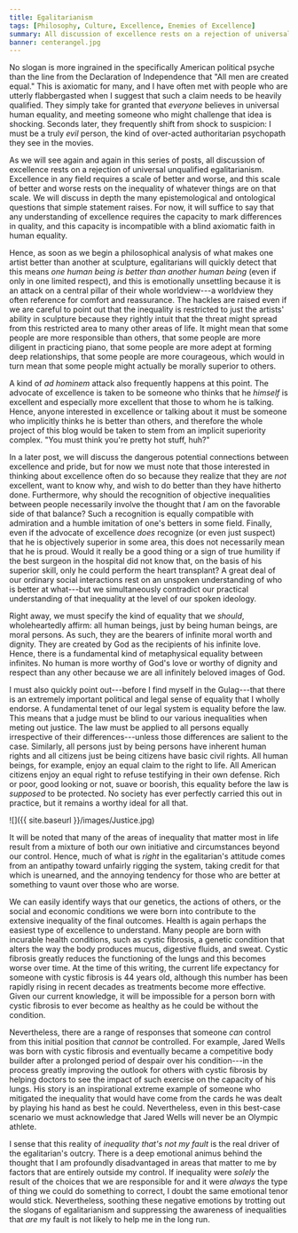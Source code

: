 ```yaml
---
title: Egalitarianism
tags: [Philosophy, Culture, Excellence, Enemies of Excellence]
summary: All discussion of excellence rests on a rejection of universal unqualified egalitarianism.  Excellence in any field requires a scale of better and worse, and this scale of better and worse rests on the inequality of whatever things are on that scale.
banner: centerangel.jpg
---
```


No slogan is more ingrained in the specifically American political psyche than the line from the Declaration of Independence that "All men are created equal."  This is axiomatic for many, and I have often met with people who are utterly flabbergasted when I suggest that such a claim needs to be heavily qualified.  They simply take for granted that *everyone* believes in universal human equality, and meeting someone who might challenge that idea is shocking.  Seconds later, they frequently shift from shock to suspicion: I must be a truly *evil* person, the kind of over-acted authoritarian psychopath they see in the movies.

As we will see again and again in this series of posts, all discussion of excellence rests on a rejection of universal unqualified egalitarianism.  Excellence in any field requires a scale of better and worse, and this scale of better and worse rests on the inequality of whatever things are on that scale.  We will discuss in depth the many epistemological and ontological questions that simple statement raises.  For now, it will suffice to say that any understanding of excellence requires the capacity to mark differences in quality, and this capacity is incompatible with a blind axiomatic faith in human equality.<!--more-->

Hence, as soon as we begin a philosophical analysis of what makes one artist better than another at sculpture, egalitarians will quickly detect that this means *one human being is better than another human being* (even if only in one limited respect), and this is emotionally unsettling because it is an attack on a central pillar of their whole worldview---a worldview they often reference for comfort and reassurance.  The hackles are raised even if we are careful to point out that the inequality is restricted to just the artists' ability in sculpture because they rightly intuit that the threat might spread from this restricted area to many other areas of life.  It might mean that some people are more responsible than others, that some people are more diligent in practicing piano, that some people are more adept at forming deep relationships, that some people are more courageous, which would in turn mean that some people might actually be morally superior to others.

A kind of *ad hominem* attack also frequently happens at this point.  The advocate of excellence is taken to be someone who thinks that he *himself* is excellent and especially more excellent that those to whom he is talking.  Hence, anyone interested in excellence or talking about it must be someone who implicitly thinks he is better than others, and therefore the whole project of this blog would be taken to stem from an implicit superiority complex.  "You must think you're pretty hot stuff, huh?"

In a later post, we will discuss the dangerous potential connections between excellence and pride, but for now we must note that those interested in thinking about excellence often do so because they realize that they are *not* excellent, want to know why, and wish to do better than they have hitherto done.  Furthermore, why should the recognition of objective inequalities between people necessarily involve the thought that *I* am on the favorable side of that balance?  Such a recognition is equally compatible with admiration and a humble imitation of one's betters in some field.  Finally, even if the advocate of excellence *does* recognize (or even just suspect) that he is objectively superior in some area, this does not necessarily mean that he is proud.  Would it really be a good thing or a sign of true humility if the best surgeon in the hospital did not know that, on the basis of his superior skill, only he could perform the heart transplant?  A great deal of our ordinary social interactions rest on an unspoken understanding of who is better at what---but we simultaneously contradict our practical understanding of that inequality at the level of our spoken ideology.

Right away, we must specify the kind of equality that we *should*, wholeheartedly affirm:  all human beings, just by being human beings, are moral persons.  As such, they are the bearers of infinite moral worth and dignity.  They are created by God as the recipients of his infinite love.  Hence, there is a fundamental kind of metaphysical equality between infinites.  No human is more worthy of God's love or worthy of dignity and respect than any other because we are all infinitely beloved images of God.

I must also quickly point out---before I find myself in the Gulag---that there is an extremely important political and legal sense of equality that I wholly endorse.  A fundamental tenet of our legal system is equality before the law.  This means that a judge must be blind to our various inequalities when meting out justice.  The law must be applied to all persons equally irrespective of their differences---unless those differences are salient to the case.  Similarly, all persons just by being persons have inherent human rights and all citizens just be being citizens have basic civil rights.  All human beings, for example, enjoy an equal claim to the right to life.  All American citizens enjoy an equal right to refuse testifying in their own defense.  Rich or poor, good looking or not, suave or boorish, this equality before the law is *supposed* to be protected.  No society has ever perfectly carried this out in practice, but it remains a worthy ideal for all that.

![]({{ site.baseurl }}/images/Justice.jpg)

It will be noted that many of the areas of inequality that matter most in life result from a mixture of both our own initiative and circumstances beyond our control.  Hence, much of what is *right* in the egalitarian's attitude comes from an antipathy toward unfairly rigging the system, taking credit for that which is unearned, and the annoying tendency for those who are better at something to vaunt over those who are worse.

We can easily identify ways that our genetics, the actions of others, or the social and economic conditions we were born into contribute to the extensive inequality of the final outcomes.  Health is again perhaps the easiest type of excellence to understand.  Many people are born with incurable health conditions, such as cystic fibrosis, a genetic condition that alters the way the body produces mucus, digestive fluids, and sweat.  Cystic fibrosis greatly reduces the functioning of the lungs and this becomes worse over time.  At the time of this writing, the current life expectancy for someone with cystic fibrosis is 44 years old, although this number has been rapidly rising in recent decades as treatments become more effective.  Given our current knowledge, it will be impossible for a person born with cystic fibrosis to ever become as healthy as he could be without the condition.

Nevertheless, there are a range of responses that someone *can* control from this initial position that *cannot* be controlled.  For example, Jared Wells was born with cystic fibrosis and eventually became a competitive body builder after a prolonged period of despair over his condition---in the process greatly improving the outlook for others with cystic fibrosis by helping doctors to see the impact of such exercise on the capacity of his lungs.  His story is an inspirational extreme example of someone who mitigated the inequality that would have come from the cards he was dealt by playing his hand as best he could.  Nevertheless, even in this best-case scenario we must acknowledge that Jared Wells will never be an Olympic athlete.

I sense that this reality of *inequality that's not my fault* is the real driver of the egalitarian's outcry.  There is a deep emotional animus behind the thought that I am profoundly disadvantaged in areas that matter to me by factors that are entirely outside my control.  If inequality were *solely* the result of the choices that we are responsible for and it were *always* the type of thing we could do something to correct, I doubt the same emotional tenor would stick.  Nevertheless, soothing these negative emotions by trotting out the slogans of egalitarianism and suppressing the awareness of inequalities that *are* my fault is not likely to help me in the long run.